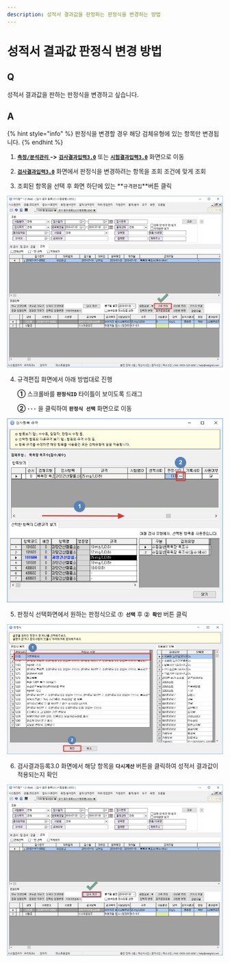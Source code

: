 ```yaml
---
description: 성적서 결과값을 판정하는 판정식을 변경하는 방법
---
```


# 성적서 결과값 판정식 변경 방법

## Q

성적서 결과값을 판하는 판정식을 변경하고 싶습니다.

## A

{% hint style="info" %}
판정식을 변경할 경우 해당 검체유형에 있는 항목만 변경됩니다.
{% endhint %}

1. [**`측정/분석관리`** ](../05/)**-&gt;** [**`검사결과입력3.0`**](../05/3053.md) 또는 [**`시험결과입력3.0`**](../05/3053.md) 화면으로 이동  

2. [**`검사결과입력3.0`**](../05/3053.md) 화면에서 판정식을 변경하려는 항목을 조회 조건에 맞게 조회

3. 조회된 항목을 선택 후 화면 하단에 있는 **`규격편집`**버튼 클릭  

![&#xAC80;&#xC0AC;&#xACB0;&#xACFC;&#xB4F1;&#xB85D;3.0 &#xADDC;&#xACA9; &#xD3B8;&#xC9D1;&#xBC84;&#xD2BC; &#xD074;&#xB9AD;](../.gitbook/assets/image%20%287%29.png)

4. 규격편집 화면에서 아래 방법대로 진행

   **①** 스크롤바를 **`판정식ID`** 타이틀이 보이도록 드래그

   **② `···`** 을 클릭하여 **`판정식 선택`** 화면으로 이동

![&#xD310;&#xC815;&#xC2DD; &#xBCC0;&#xACBD;&#xD654;&#xBA74;&#xC73C;&#xB85C; &#xC774;&#xB3D9;](../.gitbook/assets/image%20%286%29.png)

5. 판정식 선택화면에서 원하는 판정식으로 **`① 선택`** 후 **`② 확인`** 버튼 클릭

![&#xD310;&#xC815;&#xC2DD; &#xC120;&#xD0DD; &#xD654;&#xBA74;](../.gitbook/assets/image%20%283%29.png)

6. 검사결과등록3.0 화면에서 해당 항목을 **`다시계산`** 버튼을 클릭하여 성적서 결과값이 적용되는지 확인

![&#xB2E4;&#xC2DC;&#xACC4;&#xC0B0;&#xBC84;&#xD2BC; &#xD074;&#xB9AD;](../.gitbook/assets/image%20%284%29.png)



